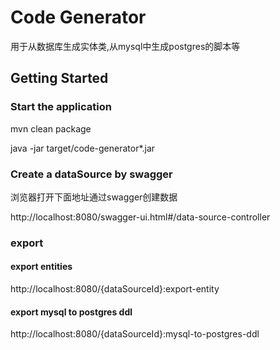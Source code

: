 # Code Generator

用于从数据库生成实体类,从mysql中生成postgres的脚本等

## Getting Started

### Start the application
mvn clean package

java -jar target/code-generator*.jar

 
### Create a dataSource by swagger
浏览器打开下面地址通过swagger创建数据

http://localhost:8080/swagger-ui.html#/data-source-controller

### export 

#### export entities 

http://localhost:8080/{dataSourceId}:export-entity

#### export mysql to postgres ddl


http://localhost:8080/{dataSourceId}:mysql-to-postgres-ddl

